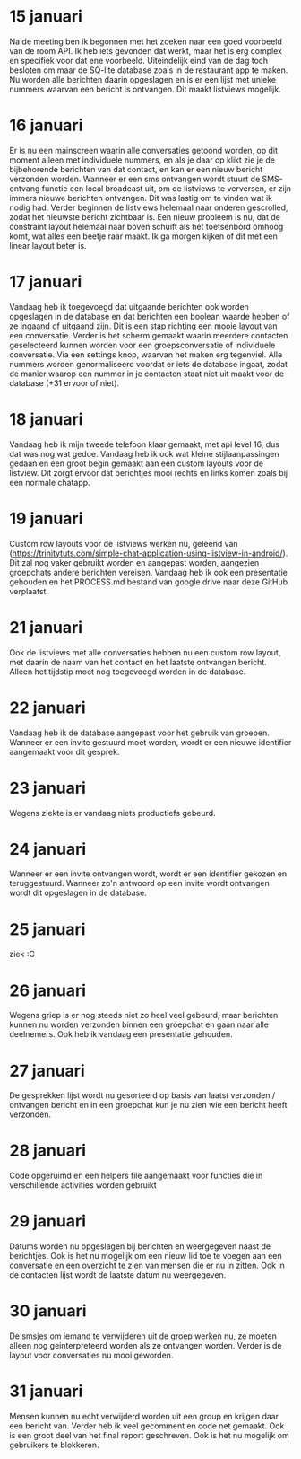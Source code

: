 # 15 januari
Na de meeting ben ik begonnen met het zoeken naar een goed voorbeeld van de room API. Ik heb iets gevonden dat werkt, maar het is erg complex en specifiek voor dat ene voorbeeld. Uiteindelijk eind van de dag toch besloten om maar de SQ-lite database zoals in de restaurant app te maken. Nu worden alle berichten daarin opgeslagen en is er een lijst met unieke nummers waarvan een bericht is ontvangen. Dit maakt listviews mogelijk. 
# 16 januari
Er is nu een mainscreen waarin alle conversaties getoond worden, op dit moment alleen met individuele nummers, en als je daar op klikt zie je de bijbehorende berichten van dat contact, en kan er een nieuw bericht verzonden worden. Wanneer er een sms ontvangen wordt stuurt de SMS-ontvang functie een local broadcast uit, om de listviews te verversen, er zijn immers nieuwe berichten ontvangen. Dit was lastig om te vinden wat ik nodig had. 
Verder beginnen de listviews helemaal naar onderen gescrolled, zodat het nieuwste bericht zichtbaar is.  Een nieuw probleem is nu, dat de constraint layout helemaal naar boven schuift als het toetsenbord omhoog komt, wat alles een beetje raar maakt. Ik ga morgen kijken of dit met een linear layout beter is. 
# 17 januari
Vandaag heb ik toegevoegd dat uitgaande berichten ook worden opgeslagen in de database en dat berichten een boolean waarde hebben of ze ingaand of uitgaand zijn. Dit is een stap richting een mooie layout van een conversatie.
Verder is het scherm gemaakt waarin meerdere contacten geselecteerd kunnen worden voor een groepsconversatie of individuele conversatie. Via een settings knop, waarvan het maken erg tegenviel. Alle nummers worden genormaliseerd voordat er iets de database ingaat, zodat de manier waarop een nummer in je contacten staat niet uit maakt voor de database (+31 ervoor of niet).
# 18 januari
Vandaag heb ik mijn tweede telefoon klaar gemaakt, met api level 16, dus dat was nog wat gedoe. 
 Vandaag heb ik ook  wat kleine stijlaanpassingen gedaan en een groot begin gemaakt aan een custom layouts voor de listview. Dit zorgt ervoor dat berichtjes mooi rechts en links komen zoals bij een normale chatapp. 
# 19 januari
Custom row layouts voor de listviews werken nu, geleend van (https://trinitytuts.com/simple-chat-application-using-listview-in-android/). Dit zal nog vaker gebruikt worden en aangepast worden, aangezien groepchats andere berichten vereisen. Vandaag heb ik ook een presentatie gehouden en het PROCESS.md bestand van google drive naar deze GitHub verplaatst. 

# 21 januari
Ook de listviews met alle conversaties hebben nu een custom row layout, met daarin de naam van het contact en het laatste ontvangen bericht. Alleen het tijdstip moet nog toegevoegd worden in de database. 

# 22 januari
Vandaag heb ik de database aangepast voor het gebruik van groepen. Wanneer er een invite gestuurd moet worden, wordt er een nieuwe identifier aangemaakt voor dit gesprek. 

# 23 januari
Wegens ziekte is er vandaag niets productiefs gebeurd.

# 24 januari
Wanneer er een invite ontvangen wordt, wordt er een identifier gekozen en teruggestuurd. Wanneer zo'n antwoord op een invite wordt ontvangen wordt dit opgeslagen in de database. 

# 25 januari 
ziek :C

# 26 januari
Wegens griep is er nog steeds niet zo heel veel gebeurd, maar berichten kunnen nu worden verzonden binnen een groepchat en gaan naar alle deelnemers. Ook heb ik vandaag een presentatie gehouden. 

# 27 januari
De gesprekken lijst wordt nu gesorteerd op basis van laatst verzonden / ontvangen bericht en in een groepchat kun je nu zien wie een bericht heeft verzonden. 

# 28 januari 
Code opgeruimd en een helpers file aangemaakt voor functies die in verschillende activities worden gebruikt

# 29 januari
Datums worden nu opgeslagen bij berichten en weergegeven naast de berichtjes. Ook is het nu mogelijk om een nieuw lid toe te voegen aan een conversatie en een overzicht te zien van mensen die er nu in zitten. Ook in de contacten lijst wordt de laatste datum nu weergegeven.

# 30 januari
De smsjes om iemand te verwijderen uit de groep werken nu, ze moeten alleen nog geinterpreteerd worden als ze ontvangen worden. 
Verder is de layout voor conversaties nu mooi geworden.

# 31 januari
Mensen kunnen nu echt verwijderd worden uit een group en krijgen daar een bericht van. Verder heb ik veel gecomment en code net gemaakt. Ook is een groot deel van het final report geschreven. Ook is het nu mogelijk om gebruikers te blokkeren.